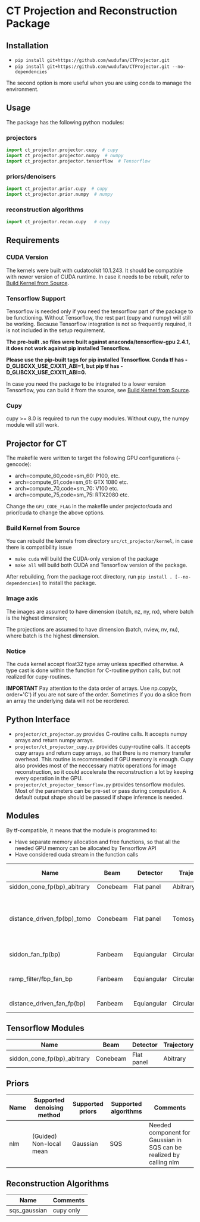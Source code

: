 # CT Projection and Reconstruction Package

## Installation
- `pip install git+https://github.com/wudufan/CTProjector.git`
- `pip install git+https://github.com/wudufan/CTProjector.git --no-dependencies`

The second option is more useful when you are using conda to manage the environment. 

## Usage
The package has the following python modules:

### projectors
```python
import ct_projector.projector.cupy  # cupy
import ct_projector.projector.numpy  # numpy
import ct_projector.projector.tensorflow  # Tensorflow
```

### priors/denoisers
```python
import ct_projector.prior.cupy  # cupy
import ct_projector.prior.numpy  # numpy
```

### reconstruction algorithms
```python
import ct_projector.recon.cupy   # cupy
```

## Requirements
### CUDA Version
The kernels were built with cudatoolkit 10.1.243. It should be compatible with newer version of CUDA runtime. In case it needs to be rebuilt, refer to [Build Kernel from Source](#build-kernel-from-source).

### Tensorflow Support
Tensorflow is needed only if you need the tensorflow part of the package to be functioning. Without Tensorflow, the rest part (cupy and numpy) will still be working. Because Tensorflow integration is not so frequently required, it is not included in the setup requirement.

**The pre-built .so files were built against anaconda/tensorflow-gpu 2.4.1, it does not work against pip installed Tensorflow.**

**Please use the pip-built tags for pip installed Tensorflow. Conda tf has -D_GLIBCXX_USE_CXX11_ABI=1, but pip tf has -D_GLIBCXX_USE_CXX11_ABI=0.**

In case you need the package to be integrated to a lower version Tensorflow, you can build it from the source, see [Build Kernel from Source](#build-kernel-from-source).

### Cupy
cupy >= 8.0 is required to run the cupy modules. Without cupy, the numpy module will still work.

## Projector for CT
The makefile were written to target the following GPU configurations (-gencode):

- arch=compute_60,code=sm_60: P100, etc.
- arch=compute_61,code=sm_61: GTX 1080 etc.
- arch=compute_70,code=sm_70: V100 etc.
- arch=compute_75,code=sm_75: RTX2080 etc.

Change the `GPU_CODE_FLAG` in the makefile under projector/cuda and prior/cuda to change the above options.

### Build Kernel from Source
You can rebuild the kernels from directory `src/ct_projector/kernel`, in case there is compatibility issue 

- `make cuda` will build the CUDA-only version of the package
- `make all` will build both CUDA and Tensorflow version of the package.

After rebuilding, from the package root directory, run `pip install . [--no-dependencies]` to install the package.

### Image axis
The images are assumed to have dimension (batch, nz, ny, nx), where batch is the highest dimension;

The projections are assumed to have dimension (batch, nview, nv, nu), where batch is the highest dimension.

### Notice
The cuda kernel accept float32 type array unless specified otherwise. A type cast is done within the function for C-routine python calls, but not realized for cupy-routines.

**IMPORTANT** Pay attention to the data order of arrays. Use np.copy(x, order='C') if you are not sure of the order. Sometimes if you do a slice from an array the underlying data will not be reordered. 

## Python Interface
- `projector/ct_projector.py` provides C-routine calls. It accepts numpy arrays and return numpy arrays. 
- `projector/ct_projector_cupy.py` provides cupy-routine calls. It accepts cupy arrays and return cupy arrays, so that there is no memory transfer overhead. This routine is recommended if GPU memory is enough. Cupy also provides most of the neccessary matrix operations for image reconstruction, so it could accelerate the reconstruction a lot by keeping every operation in the GPU. 
- `projector/ct_projector_tensorflow.py` provides tensorflow modules. Most of the parameters can be pre-set or pass during computation. A default output shape should be passed if shape inference is needed. 

## Modules

By tf-compatible, it means that the module is programmed to: 
- Have separate memory allocation and free functions, so that all the needed GPU memory can be allocated by Tensorflow API
- Have considered cuda stream in the function calls

Name | Beam | Detector | Trajectory | Algorithm | tf-compatible | Comments 
---- | ---- | ---- | ---- | ---- | ---- | ----
siddon_cone_fp(bp)_abitrary | Conebeam| Flat panel| Abitrary | Siddon | Yes | None
distance_driven_fp(bp)_tomo | Conebeam| Flat panel| Tomosynthesis | Distance-driven | No | The main axis should always be z. Detector assumed u=(1,0,0), v=(0,1,0)
siddon_fan_fp(bp) | Fanbeam | Equiangular| Circular | Siddon | No | numpy-only
ramp_filter/fbp_fan_bp | Fanbeam | Equiangular| Circular | FBP | No | numpy-only. Filter + pixel-driven BP
distance_driven_fan_fp(bp) | Fanbeam | Equiangular| Circular | Distance-driven | Yes | cupy-only

## Tensorflow Modules

Name | Beam | Detector | Trajectory | Algorithm | Comments 
---- | ---- | ---- | ---- | ---- | ---- 
siddon_cone_fp(bp)_abitrary | Conebeam| Flat panel| Abitrary | Siddon | None

## Priors

Name | Supported denoising method | Supported priors | Supported algorithms | Comments
---- | ---- | ---- | ---- | ----
nlm | (Guided) Non-local mean | Gaussian | SQS | Needed component for Gaussian in SQS can be realized by calling nlm

## Reconstruction Algorithms

Name | Comments
---- | ----
sqs_gaussian | cupy only